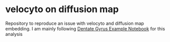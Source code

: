 # velocyto on diffusion map
Repository to reproduce an issue with velocyto and diffusion map embedding.
I am mainly following [Dentate Gyrus Example Notebook](https://github.com/velocyto-team/velocyto-notebooks/blob/master/python/DentateGyrus.ipynb) for this analysis
